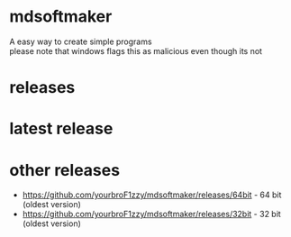 # mdsoftmaker
A easy way to create simple programs<br>
please note that windows flags this as malicious even though its not<br>
# releases<br>
# latest release<br>

# other releases<br>
* https://github.com/yourbroF1zzy/mdsoftmaker/releases/64bit - 64 bit (oldest version)
* https://github.com/yourbroF1zzy/mdsoftmaker/releases/32bit - 32 bit (oldest version)

